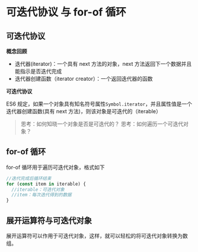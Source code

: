# 可迭代协议 与 for-of 循环

## 可迭代协议

**概念回顾**

- 迭代器(iterator)：一个具有 next 方法的对象，next 方法返回下一个数据并且能指示是否迭代完成
- 迭代器创建函数（iterator creator）：一个返回迭代器的函数

**可迭代协议**

ES6 规定，如果一个对象具有知名符号属性`Symbol.iterator`，并且属性值是一个迭代器创建函数(具有 next 方法)，则该对象是可迭代的（iterable）

> 思考：如何知晓一个对象是否是可迭代的？
> 思考：如何遍历一个可迭代对象？

## for-of 循环

for-of 循环用于遍历可迭代对象，格式如下

```js
//迭代完成后循环结束
for (const item in iterable) {
  //iterable：可迭代对象
  //item：每次迭代得到的数据
}
```

## 展开运算符与可迭代对象

展开运算符可以作用于可迭代对象，这样，就可以轻松的将可迭代对象转换为数组。
